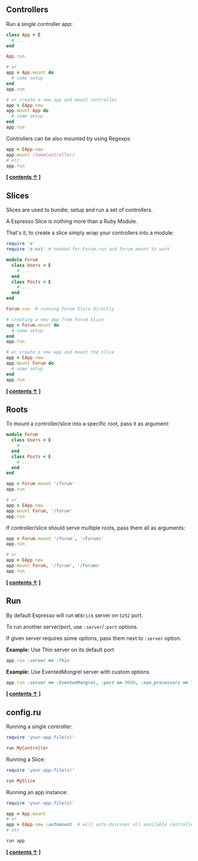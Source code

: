 
## Controllers

Run a single controller app:

```ruby
class App < E
  # ...
end

App.run

# or
app = App.mount do
  # some setup
end
app.run

# or create a new app and mount controller
app = EApp.new
app.mount App do
  # some setup
end
app.run
```

Controllers can be also mounted by using Regexps:

```ruby
app = EApp.new
app.mount /SomeController/
# etc.
app.run
```

**[ [contents &uarr;](https://github.com/espresso/espresso#tutorial) ]**


## Slices

Slices are used to bundle, setup and run a set of controllers.

A Espresso Slice is nothing more than a Ruby Module.

That's it, to create a slice simply wrap your controllers into a module:


```ruby
require 'e'
require 'e-ext' # needed for Forum.run and Forum.mount to work

module Forum
  class Users < E
    # ...
  end
  class Posts < E
    # ...
  end
end

Forum.run  # running Forum Slice directly

# creating a new app from Forum Slice
app = Forum.mount do 
  # some setup
end
app.run

# or create a new app and mount the slice
app = EApp.new
app.mount Forum do
  # some setup
end
app.run
```


**[ [contents &uarr;](https://github.com/espresso/espresso#tutorial) ]**


## Roots


To mount a controller/slice into a specific root, pass it as argument:


```ruby
module Forum
  class Users < E
    # ...
  end
  class Posts < E
    # ...
  end
end

app = Forum.mount '/forum'
app.run

# or
app = EApp.new
app.mount Forum, '/forum'
app.run
```

If controller/slice should serve multiple roots, pass them all as arguments:

```ruby
app = Forum.mount '/forum', '/Forums'
app.run

# or
app = EApp.new
app.mount Forum, '/forum', '/Forums'
app.run
```

**[ [contents &uarr;](https://github.com/espresso/espresso#tutorial) ]**


## Run


By default Espresso will run `WEBrick` server on `5252` port.

To run another server/port, use `:server`/`:port` options.

If given server requires some options, pass them next to `:server` option.

**Example:** Use Thin server on its default port

```ruby
app.run :server => :Thin
```

**Example:** Use EventedMongrel server with custom options

```ruby
app.run :server => :EventedMongrel, :port => 9090, :num_processors => 100
```

**[ [contents &uarr;](https://github.com/espresso/espresso#tutorial) ]**


## config.ru


Running a single controller:

```ruby
require 'your-app-file(s)'

run MyController
```

Running a Slice:

```ruby
require 'your-app-file(s)'

run MySlice
```

Running an app instance:

```ruby
require 'your-app-file(s)'

app = App.mount
# or
app = EApp.new :automount  # will auto-discover all available controllers
# etc .

run app
```

**[ [contents &uarr;](https://github.com/espresso/espresso#tutorial) ]**
